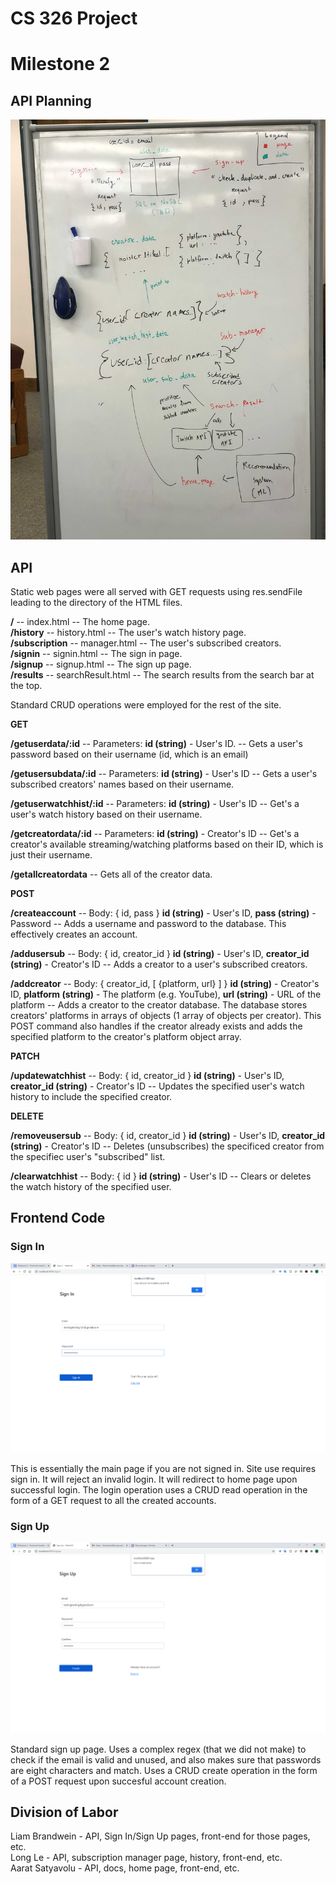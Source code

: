 # CS 326 Project
# Milestone 2

## API Planning

![api_plan](/docs/images/ApiPlan.jpg)

## API

Static web pages were all served with GET requests using res.sendFile leading to the directory of the HTML files. 

**/** -- index.html -- The home page.  
**/history** -- history.html -- The user's watch history page.  
**/subscription** -- manager.html -- The user's subscribed creators.  
**/signin** -- signin.html -- The sign in page.  
**/signup** -- signup.html -- The sign up page.  
**/results** -- searchResult.html -- The search results from the search bar at the top.  

Standard CRUD operations were employed for the rest of the site.  

**GET**  

**/getuserdata/:id** -- Parameters: **id (string)** - User's ID. -- Gets a user's password based on their username (id, which is an email)

**/getusersubdata/:id** -- Parameters: **id (string)** - User's ID -- Gets a user's subscribed creators' names based on their username.

**/getuserwatchhist/:id** -- Parameters: **id (string)** - User's ID -- Get's a user's watch history based on their username.  

**/getcreatordata/:id** -- Parameters: **id (string)** - Creator's ID -- Get's a creator's available streaming/watching platforms based on their ID, which is just their username.

**/getallcreatordata** -- Gets all of the creator data.

**POST**  

**/createaccount** -- Body: { id, pass } **id (string)** - User's ID, **pass (string)** - Password -- Adds a username and password to the database. This effectively creates an account.

**/addusersub** -- Body: { id, creator_id } **id (string)** - User's ID, **creator_id (string)** - Creator's ID -- Adds a creator to a user's subscribed creators.

**/addcreator** -- Body: { creator_id, [ {platform, url} ] } **id (string)** - Creator's ID, **platform (string)** - The platform (e.g. YouTube), **url (string)** - URL of the platform -- Adds a creator to the creator database. The database stores creators' platforms in arrays of objects (1 array of objects per creator). This POST command also handles if the creator already exists and adds the specified platform to the creator's platform object array.

**PATCH**

**/updatewatchhist** -- Body: { id, creator_id } **id (string)** - User's ID, **creator_id (string)** - Creator's ID -- Updates the specified user's watch history to include the specified creator.

**DELETE**  

**/removeusersub** -- Body: { id, creator_id } **id (string)** - User's ID, **creator_id (string)** - Creator's ID -- Deletes (unsubscribes) the specificed creator from the specifiec user's "subscribed" list.

**/clearwatchhist** -- Body: { id } **id (string)** - User's ID -- Clears or deletes the watch history of the specified user.


## Frontend Code

### Sign In
![sign_in](/docs/images/signin_screenshot.png)

This is essentially the main page if you are not signed in. Site use requires sign in. It will reject an invalid login. It will redirect to home page upon successful login. The login operation uses a CRUD read operation in the form of a GET request to all the created accounts. 

### Sign Up
![sign_up](/docs/images/signup_screenshot.png)

Standard sign up page. Uses a complex regex (that we did not make) to check if the email is valid and unused, and also makes sure that passwords are eight characters and match. Uses a CRUD create operation in the form of a POST request upon succesful account creation.


## Division of Labor

Liam Brandwein - API, Sign In/Sign Up pages, front-end for those pages, etc.  
Long Le - API, subscription manager page, history, front-end, etc.  
Aarat Satyavolu - API, docs, home page, front-end, etc.
